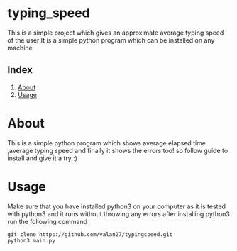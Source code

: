 # typing_speed
This is a simple project which gives an approximate average typing speed of the user
It is a simple python program which can be installed on any machine

## Index
1. [About](#about)
2. [Usage](#usage)

<a name="about" > </a>
# About
This is a simple python program which shows average elapsed time ,average typing speed and finally it shows the errors too!
so follow guide to install and give it a try :)


<a name="usage"></a>
 # Usage
 Make sure that you have installed python3 on your computer as it is tested with python3 and it runs without throwing any errors
 after installing python3 run the following command
 ``` 
 git clone https://github.com/valan27/typingspeed.git
 python3 main.py
```
